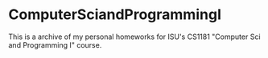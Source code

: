 # ComputerSciandProgrammingI
This is a archive of my personal homeworks for ISU's CS1181 "Computer Sci and Programming I" course.
